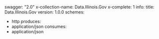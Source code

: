 swagger: "2.0"
x-collection-name: Data.Illinois.Gov
x-complete: 1
info:
  title: Data.Illinois.Gov
  version: 1.0.0
schemes:
- http
produces:
- application/json
consumes:
- application/json